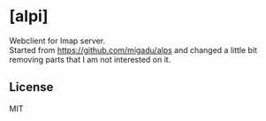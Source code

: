 # [alpi]

Webclient for Imap server.  
Started from https://github.com/migadu/alps and changed a little bit removing parts that I am not interested on it.

## License

MIT

